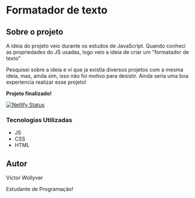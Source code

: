 # Formatador de texto

## Sobre o projeto

A ideia do projeto veio durante os estudos de JavaScript.
Quando conheci as propriedades do JS usadas, logo veio a ideia de criar um "formatador de texto"

Pesquisei sobre a ideia e vi que ja existia diversos projetos com a mesma ideia, mas, ainda sim, isso não foi motivo para desistir. Ainda seria uma boa experiencia realizar esse projeto!

<b> Projeto finalizado! </b>

[![Netlify Status](https://api.netlify.com/api/v1/badges/246be27f-aa89-49c4-b23d-17fd7f886a72/deploy-status)](https://app.netlify.com/sites/formatador-de-texto/deploys)

### Tecnologias Utilizadas

- JS
- CSS
- HTML

## Autor

Victor Wollyver

Estudante de Programação!

